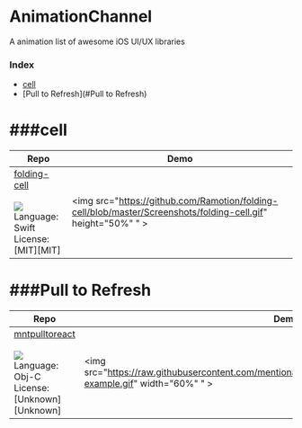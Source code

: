 # AnimationChannel
A animation list of awesome iOS UI/UX libraries

### Index
* [cell](#cell)
* [Pull to Refresh](#Pull to Refresh)

###cell
==========================
Repo | Demo
--- | ---
[folding-cell](https://github.com/Ramotion/folding-cell) <br><br> [![](http://gh-btns.cjwirth.com/stars/Ramotion/folding-cell)](https://github.com/Ramotion/folding-cell/stargazers) <br> Language: Swift <br> License: [MIT][MIT] | <img src="https://github.com/Ramotion/folding-cell/blob/master/Screenshots/folding-cell.gif" height="50%" " >
###Pull to Refresh
==========================
Repo | Demo
--- | ---
[mntpulltoreact](https://github.com/mentionapp/mntpulltoreact) <br><br> [![](http://gh-btns.cjwirth.com/stars/mentionapp/mntpulltoreact)](https://github.com/mentionapp/mntpulltoreact/stargazers) <br> Language: Obj-C <br> License: [Unknown][Unknown] | <img src="https://raw.githubusercontent.com/mentionapp/mntpulltoreact/master/README/mention-example.gif" width="60%" " >
